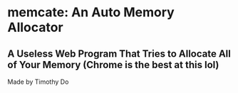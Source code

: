# memcate: An Auto Memory Allocator
## A Useless Web Program That Tries to Allocate All of Your Memory (Chrome is the best at this lol)
Made by Timothy Do
